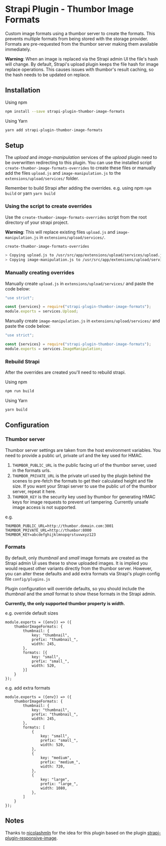 # Strapi Plugin - Thumbor Image Formats

Custom image formats using a thumbor server to create the formats. This prevents multiple formats
from being stored with the storage provider. Formats are pre-requested from the thumbor server 
making them available immediately.

**Warning**: When an image is replaced via the Strapi admin UI the file's hash will change. By default, 
Strapi's upload plugin keeps the file hash for image replace operations. This causes issues with thumbor's
result caching, so the hash needs to be updated on replace.

## Installation

Using npm

```bash
npm install --save strapi-plugin-thumbor-image-formats
```

Using Yarn

```bash
yarn add strapi-plugin-thumbor-image-formats
```

## Setup

The _upload_ and  _image-manipulation_ services of the _upload_ plugin need to be overwritten
 redirecting to this plugin. You can use the installed script `create-thumbor-image-formats-overrides` 
 to create these files or manually add the files `upload.js` and `image-manipulation.js` to
 the `extensions/upload/services/` folder.
 
Remember to build Strapi after adding the overrides. e.g. using npm `npm build` or yarn `yarn build`

### Using the script to create overrides

Use the `create-thumbor-image-formats-overrides` script from the root directory of your strapi project.

**Warning**: This will replace existing files `upload.js` and `image-manipulation.js` in `extensions/upload/services/`.

```bash
create-thumbor-image-formats-overrides

> Copying upload.js to /usr/src/app/extensions/upload/services/upload.js
> Copying image-manipulation.js to /usr/src/app/extensions/upload/services/image-manipulation.js
```

### Manually creating overrides

Manually create `upload.js` in `extensions/upload/services/` and paste the code below:

```javascript
"use strict";

const {services} = require("strapi-plugin-thumbor-image-formats");
module.exports = services.Upload;
```

Manually create `image-manipulation.js` in `extensions/upload/services/` and paste the code below:

```javascript
"use strict";

const {services} = require("strapi-plugin-thumbor-image-formats");
module.exports = services.ImageManipulation;
```

### Rebuild Strapi

After the overrides are created you'll need to rebuild strapi.

Using npm

```bash
npm run build
```

Using Yarn

```bash
yarn build
```

## Configuration

### Thumbor server

Thumbor server settings are taken from the host environment variables. 
You need to provide a public url, private url and the key used for HMAC.

1. `THUMBOR_PUBLIC_URL` is the public facing url of the thumbor server, used in the formats urls.
2. `THUMBOR_PRIVATE_URL` is the private url used by the plugin behind the scenes to pre-fetch the formats to get their 
calculated height and file size. If you want your Strapi server to use the public url of the thumbor server, repeat it here.
3. `THUMBOR_KEY` is the security key used by thumbor for generating HMAC keys for image requests to prevent url tampering. Currently unsafe image access is not supported.

e.g.

```
THUMBOR_PUBLIC_URL=http://thumbor.domain.com:3001
THUMBOR_PRIVATE_URL=http://thumbor:8000
THUMBOR_KEY=abcdefghijklmnopqrstuvwxyz123
```

### Formats

By default, only _thumbnail_ and _small_ image formats are created as the Strapi admin UI uses these
to show uploaded images. It is implied you would request other variants directly from the thumbor server. 
However, you can alter these defaults and add extra formats via Strapi's plugin config file `config/plugins.js`


Plugin configuration will override defaults, so you should include the _thumbnail_ and the _small_ format
to show these formats in the Strapi admin.

**Currently, the only supported thumbor property is _width_.**

e.g. override default sizes

```
module.exports = ({env}) => ({
    thumborImageFormats: {
        thumbnail: {
            key: "thumbnail",
            prefix: "thumbnail_",
            width: 245,
        },
        formats: [{
            key: "small",
            prefix: "small_",
            width: 520,
        }]
    }
});
```

e.g. add extra formats
```
module.exports = ({env}) => ({
    thumborImageFormats: {
        thumbnail: {
            key: "thumbnail",
            prefix: "thumbnail_",
            width: 245,
        },
        formats: [
            {
                key: "small",
                prefix: "small_",
                width: 520,
            },
            {
                key: "medium",
                prefix: "medium_",
                width: 720,
            },
            {
                key: "large",
                prefix: "large_",
                width: 1080,
            },
        ]
    }
});
```

## Notes
Thanks to [nicolashmln](https://github.com/nicolashmln) for the idea 
for this plugin based on the plugin [strapi-plugin-responsive-image](https://github.com/nicolashmln/strapi-plugin-responsive-image).